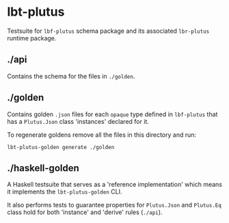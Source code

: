 # lbt-plutus

Testsuite for `lbf-plutus` schema package and its associated `lbr-plutus` runtime package.

## ./api

Contains the schema for the files in `./golden`.

## ./golden

Contains golden `.json` files for each `opaque` type defined in `lbf-plutus` that has a `Plutus.Json` class 'instances' declared for it.

To regenerate goldens remove all the files in this directory and run:

```shell
lbt-plutus-golden generate ./golden
```

## ./haskell-golden

A Haskell testsuite that serves as a 'reference implementation' which means it implements the `lbt-plutus-golden` CLI.

It also performs tests to guarantee properties for `Plutus.Json` and `Plutus.Eq` class hold for both 'instance' and 'derive' rules (`./api`).
